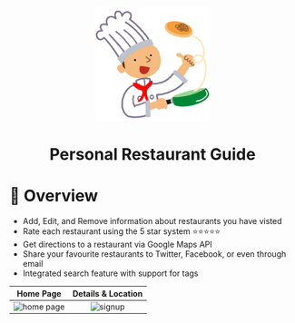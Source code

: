 <div align="center">
<img src="assets/icon.png" alt="logo" height="200" />

# Personal Restaurant Guide

</div>

# 🌟 Overview

- Add, Edit, and Remove information about restaurants you have visted
- Rate each restaurant using the 5 star system ⭐⭐⭐⭐⭐
- Get directions to a restaurant via Google Maps API
- Share your favourite restaurants to Twitter, Facebook, or even through email
- Integrated search feature with support for tags

Home Page                      |  Details & Location
:-------------------------:|:-------------------------:
![home page](assets/readme/home-page.gif) |  ![signup](assets/readme/details-directions.gif)

